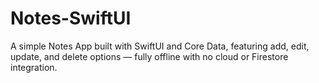 # Notes-SwiftUI
A simple Notes App built with SwiftUI and Core Data, featuring add, edit, update, and delete options — fully offline with no cloud or Firestore integration.
